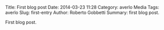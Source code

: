 Title: First blog post
Date: 2014-03-23 11:28
Category: averlo
Media Tags: averlo 
Slug: first-entry 
Author: Roberto Gobbetti
Summary: first blog post.

First blog post.